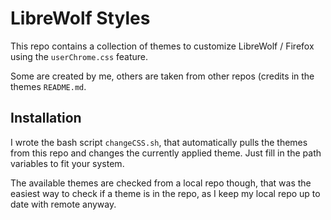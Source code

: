# LibreWolf Styles

This repo contains a collection of themes to customize LibreWolf / Firefox using the ```userChrome.css``` feature.

Some are created by me, others are taken from other repos (credits in the themes ```README.md```.


## Installation

I wrote the bash script ```changeCSS.sh```, that automatically pulls the themes from this repo and changes the currently applied theme.
Just fill in the path variables to fit your system.

The available themes are checked from a local repo though, that was the easiest way to check if a theme is in the repo, as I keep my local repo up to date with remote anyway.
